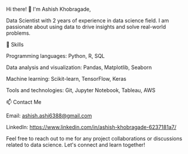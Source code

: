 Hi there! 👋 I'm Ashish Khobragade, 

Data Scientist with 2 years of experience in data science field. I am passionate about using data to drive insights and solve real-world problems.

🌱 Skills

Programming languages: Python, R, SQL

Data analysis and visualization: Pandas, Matplotlib, Seaborn

Machine learning: Scikit-learn, TensorFlow, Keras

Tools and technologies: Git, Jupyter Notebook, Tableau, AWS

📫 Contact Me

Email: ashish.ashi6388@gmail.com

LinkedIn: https://www.linkedin.com/in/ashish-khobragade-6237181a7/

Feel free to reach out to me for any project collaborations or discussions related to data science. Let's connect and learn together!
